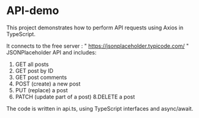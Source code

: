 # API-demo
This project demonstrates how to perform API requests using Axios in TypeScript.

It connects to the free server : " https://jsonplaceholder.typicode.com/ "
JSONPlaceholder API and includes:
1. GET all posts
2. GET post by ID
3. GET post comments
5. POST (create) a new post
6. PUT (replace) a post
7. PATCH (update part of a post)
8.DELETE a post

The code is written in api.ts, using TypeScript interfaces and async/await.
